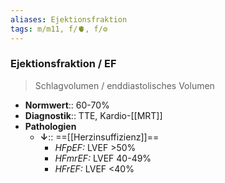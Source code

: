 ```yaml
---
aliases: Ejektionsfraktion
tags: m/m11, f/🫀, f/⚙️
---
```

### Ejektionsfraktion / EF
> Schlagvolumen / enddiastolisches Volumen
- **Normwert**:: 60-70%
- **Diagnostik**:: TTE, Kardio-[[MRT]]
- **Pathologien**
	- **↓**:: ==[[Herzinsuffizienz]]==
		- *HFpEF:* LVEF >50%
		- *HFmrEF:* LVEF 40-49%
		- *HFrEF:* LVEF <40%